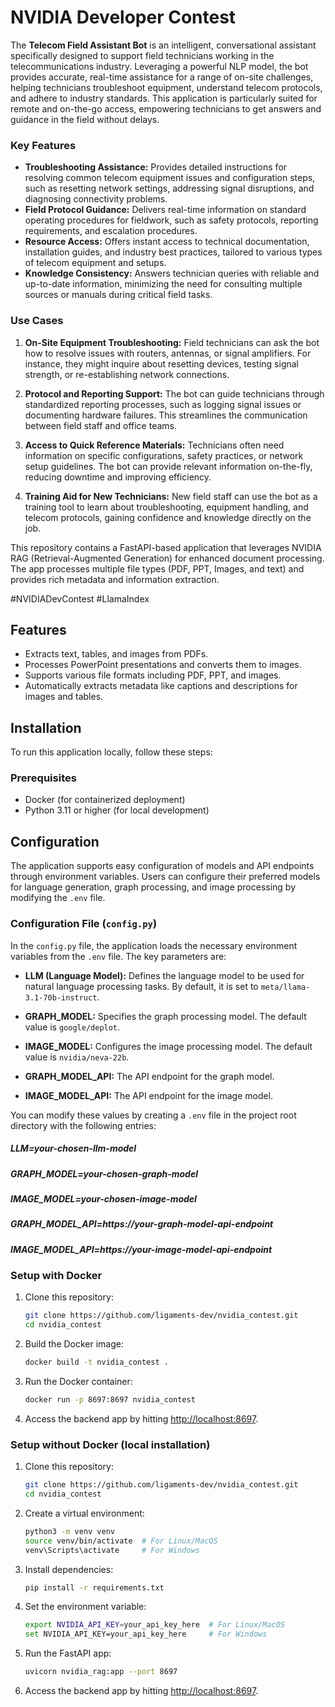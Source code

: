 # NVIDIA Developer Contest

The **Telecom Field Assistant Bot** is an intelligent, conversational assistant specifically designed to support field technicians working in the telecommunications industry. Leveraging a powerful NLP model, the bot provides accurate, real-time assistance for a range of on-site challenges, helping technicians troubleshoot equipment, understand telecom protocols, and adhere to industry standards. This application is particularly suited for remote and on-the-go access, empowering technicians to get answers and guidance in the field without delays.

### Key Features
- **Troubleshooting Assistance:** Provides detailed instructions for resolving common telecom equipment issues and configuration steps, such as resetting network settings, addressing signal disruptions, and diagnosing connectivity problems.
- **Field Protocol Guidance:** Delivers real-time information on standard operating procedures for fieldwork, such as safety protocols, reporting requirements, and escalation procedures.
- **Resource Access:** Offers instant access to technical documentation, installation guides, and industry best practices, tailored to various types of telecom equipment and setups.
- **Knowledge Consistency:** Answers technician queries with reliable and up-to-date information, minimizing the need for consulting multiple sources or manuals during critical field tasks.

### Use Cases
1. **On-Site Equipment Troubleshooting:** Field technicians can ask the bot how to resolve issues with routers, antennas, or signal amplifiers. For instance, they might inquire about resetting devices, testing signal strength, or re-establishing network connections.
  
2. **Protocol and Reporting Support:** The bot can guide technicians through standardized reporting processes, such as logging signal issues or documenting hardware failures. This streamlines the communication between field staff and office teams.

3. **Access to Quick Reference Materials:** Technicians often need information on specific configurations, safety practices, or network setup guidelines. The bot can provide relevant information on-the-fly, reducing downtime and improving efficiency.

4. **Training Aid for New Technicians:** New field staff can use the bot as a training tool to learn about troubleshooting, equipment handling, and telecom protocols, gaining confidence and knowledge directly on the job.

This repository contains a FastAPI-based application that leverages NVIDIA RAG (Retrieval-Augmented Generation) for enhanced document processing. The app processes multiple file types (PDF, PPT, Images, and text) and provides rich metadata and information extraction.

#NVIDIADevContest #LlamaIndex

## Features
- Extracts text, tables, and images from PDFs.
- Processes PowerPoint presentations and converts them to images.
- Supports various file formats including PDF, PPT, and images.
- Automatically extracts metadata like captions and descriptions for images and tables.

## Installation

To run this application locally, follow these steps:

### Prerequisites
- Docker (for containerized deployment)
- Python 3.11 or higher (for local development)

## Configuration

The application supports easy configuration of models and API endpoints through environment variables. Users can configure their preferred models for language generation, graph processing, and image processing by modifying the `.env` file.

### Configuration File (`config.py`)

In the `config.py` file, the application loads the necessary environment variables from the `.env` file. The key parameters are:

- **LLM (Language Model):** Defines the language model to be used for natural language processing tasks. By default, it is set to `meta/llama-3.1-70b-instruct`.
  
- **GRAPH_MODEL:** Specifies the graph processing model. The default value is `google/deplot`.

- **IMAGE_MODEL:** Configures the image processing model. The default value is `nvidia/neva-22b`.

- **GRAPH_MODEL_API:** The API endpoint for the graph model.

- **IMAGE_MODEL_API:** The API endpoint for the image model.

You can modify these values by creating a `.env` file in the project root directory with the following entries:

##### LLM=your-chosen-llm-model 
##### GRAPH_MODEL=your-chosen-graph-model 
##### IMAGE_MODEL=your-chosen-image-model 
##### GRAPH_MODEL_API=https://your-graph-model-api-endpoint 
##### IMAGE_MODEL_API=https://your-image-model-api-endpoint

### Setup with Docker
1. Clone this repository:
    ```bash
    git clone https://github.com/ligaments-dev/nvidia_contest.git
    cd nvidia_contest
    ```

2. Build the Docker image:
    ```bash
    docker build -t nvidia_contest .
    ```

3. Run the Docker container:
    ```bash
    docker run -p 8697:8697 nvidia_contest
    ```

4. Access the backend app by hitting [http://localhost:8697](http://localhost:8697).

### Setup without Docker (local installation)
1. Clone this repository:
    ```bash
    git clone https://github.com/ligaments-dev/nvidia_contest.git
    cd nvidia_contest
    ```

2. Create a virtual environment:
    ```bash
    python3 -m venv venv
    source venv/bin/activate  # For Linux/MacOS
    venv\Scripts\activate     # For Windows
    ```

3. Install dependencies:
    ```bash
    pip install -r requirements.txt
    ```

4. Set the environment variable:
    ```bash
    export NVIDIA_API_KEY=your_api_key_here  # For Linux/MacOS
    set NVIDIA_API_KEY=your_api_key_here     # For Windows
    ```

5. Run the FastAPI app:
    ```bash
    uvicorn nvidia_rag:app --port 8697
    ```

6. Access the backend app by hitting [http://localhost:8697](http://localhost:8697).
